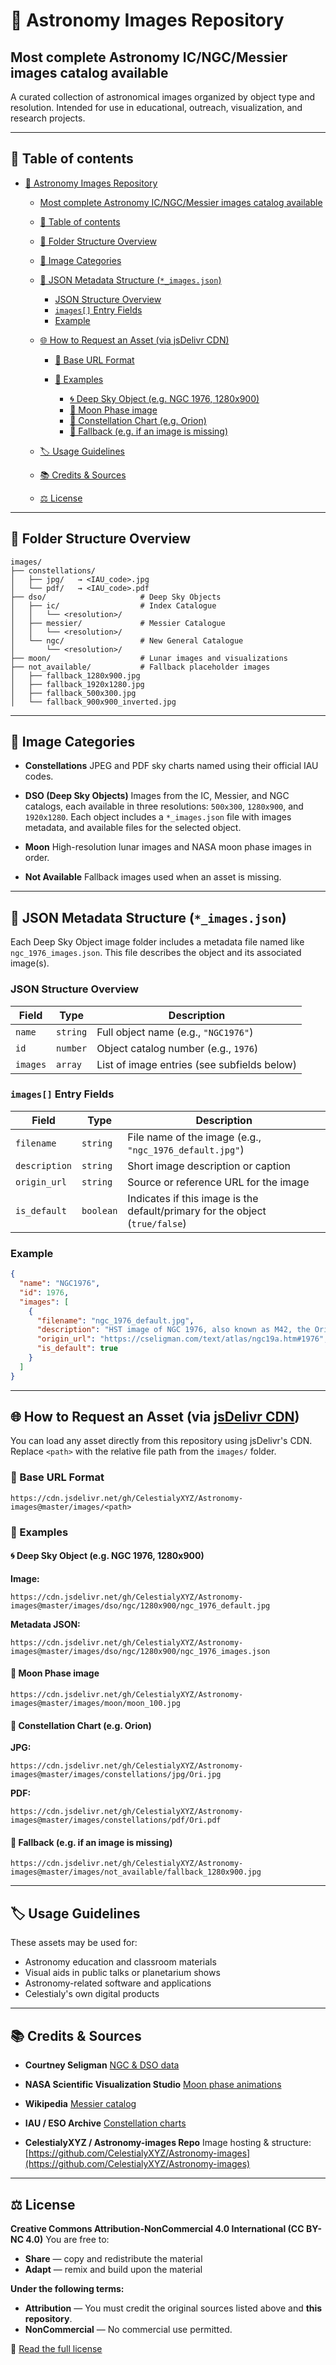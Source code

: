 # 🌌 Astronomy Images Repository

## Most complete Astronomy IC/NGC/Messier images catalog available

A curated collection of astronomical images organized by object type and resolution. Intended for use in educational, outreach, visualization, and research projects.

---

## 🌌 Table of contents

* [🌌 Astronomy Images Repository](#-astronomy-images-repository)

  * [Most complete Astronomy IC/NGC/Messier images catalog available](#most-complete-astronomy-icngcmessier-images-catalog-available)
  * [🌌 Table of contents](#-table-of-contents)
  * [📂 Folder Structure Overview](#-folder-structure-overview)
  * [🧭 Image Categories](#-image-categories)
  * [📄 JSON Metadata Structure (`*_images.json`)](#-json-metadata-structure-_imagesjson)

    * [JSON Structure Overview](#json-structure-overview)
    * [`images[]` Entry Fields](#images-entry-fields)
    * [Example](#example)
  * [🌐 How to Request an Asset (via jsDelivr CDN)](#-how-to-request-an-asset-via-jsdelivr-cdn)

    * [🔗 Base URL Format](#-base-url-format)
    * [🧪 Examples](#-examples)

      * [🌀 Deep Sky Object (e.g. NGC 1976, 1280x900)](#-deep-sky-object-eg-ngc-1976-1280x900)
      * [🌙 Moon Phase image](#-moon-phase-image)
      * [🌌 Constellation Chart (e.g. Orion)](#-constellation-chart-eg-orion)
      * [🔧 Fallback (e.g. if an image is missing)](#-fallback-eg-if-an-image-is-missing)
  * [🏷️ Usage Guidelines](#️-usage-guidelines)
  * [📚 Credits & Sources](#-credits--sources)
  * [⚖️ License](#️-license)

---

## 📂 Folder Structure Overview

```
images/
├── constellations/
│   ├── jpg/   → <IAU_code>.jpg  
│   └── pdf/   → <IAU_code>.pdf  
├── dso/                     # Deep Sky Objects
│   ├── ic/                  # Index Catalogue
│   │   └── <resolution>/
│   ├── messier/             # Messier Catalogue
│   │   └── <resolution>/
│   └── ngc/                 # New General Catalogue
│       └── <resolution>/
├── moon/                    # Lunar images and visualizations
├── not_available/           # Fallback placeholder images
│   ├── fallback_1280x900.jpg
│   ├── fallback_1920x1280.jpg
│   ├── fallback_500x300.jpg
│   └── fallback_900x900_inverted.jpg
```

---

## 🧭 Image Categories

* **Constellations**
  JPEG and PDF sky charts named using their official IAU codes.

* **DSO (Deep Sky Objects)**
  Images from the IC, Messier, and NGC catalogs, each available in three resolutions: `500x300`, `1280x900`, and `1920x1280`.
  Each object includes a `*_images.json` file with images metadata, and available files for the selected object.

* **Moon**
  High-resolution lunar images and NASA moon phase images in order.

* **Not Available**
  Fallback images used when an asset is missing.

---

## 📄 JSON Metadata Structure (`*_images.json`)

Each Deep Sky Object image folder includes a metadata file named like `ngc_1976_images.json`. This file describes the object and its associated image(s).

### JSON Structure Overview

| Field    | Type     | Description                                 |
| -------- | -------- | ------------------------------------------- |
| `name`   | `string` | Full object name (e.g., `"NGC1976"`)        |
| `id`     | `number` | Object catalog number (e.g., `1976`)        |
| `images` | `array`  | List of image entries (see subfields below) |

### `images[]` Entry Fields

| Field         | Type      | Description                                                                  |
| ------------- | --------- | ---------------------------------------------------------------------------- |
| `filename`    | `string`  | File name of the image (e.g., `"ngc_1976_default.jpg"`)                      |
| `description` | `string`  | Short image description or caption                                           |
| `origin_url`  | `string`  | Source or reference URL for the image                                        |
| `is_default`  | `boolean` | Indicates if this image is the default/primary for the object (`true/false`) |

### Example

```json
{
  "name": "NGC1976",
  "id": 1976,
  "images": [
    {
      "filename": "ngc_1976_default.jpg",
      "description": "HST image of NGC 1976, also known as M42, the Orion Nebula",
      "origin_url": "https://cseligman.com/text/atlas/ngc19a.htm#1976",
      "is_default": true
    }
  ]
}
```

---

## 🌐 How to Request an Asset (via [jsDelivr CDN](https://www.jsdelivr.com/))

You can load any asset directly from this repository using jsDelivr's CDN. Replace `<path>` with the relative file path from the `images/` folder.

### 🔗 Base URL Format

```
https://cdn.jsdelivr.net/gh/CelestialyXYZ/Astronomy-images@master/images/<path>
```

### 🧪 Examples

#### 🌀 Deep Sky Object (e.g. NGC 1976, 1280x900)

**Image:**

```
https://cdn.jsdelivr.net/gh/CelestialyXYZ/Astronomy-images@master/images/dso/ngc/1280x900/ngc_1976_default.jpg
```

**Metadata JSON:**

```
https://cdn.jsdelivr.net/gh/CelestialyXYZ/Astronomy-images@master/images/dso/ngc/1280x900/ngc_1976_images.json
```

#### 🌙 Moon Phase image

```
https://cdn.jsdelivr.net/gh/CelestialyXYZ/Astronomy-images@master/images/moon/moon_100.jpg
```

#### 🌌 Constellation Chart (e.g. Orion)

**JPG:**

```
https://cdn.jsdelivr.net/gh/CelestialyXYZ/Astronomy-images@master/images/constellations/jpg/Ori.jpg
```

**PDF:**

```
https://cdn.jsdelivr.net/gh/CelestialyXYZ/Astronomy-images@master/images/constellations/pdf/Ori.pdf
```

#### 🔧 Fallback (e.g. if an image is missing)

```
https://cdn.jsdelivr.net/gh/CelestialyXYZ/Astronomy-images@master/images/not_available/fallback_1280x900.jpg
```

---

## 🏷️ Usage Guidelines

These assets may be used for:

* Astronomy education and classroom materials
* Visual aids in public talks or planetarium shows
* Astronomy-related software and applications
* Celestialy's own digital products

---

## 📚 Credits & Sources

* **Courtney Seligman**
  [NGC & DSO data](https://cseligman.com/text/atlas.htm)

* **NASA Scientific Visualization Studio**
  [Moon phase animations](https://svs.gsfc.nasa.gov/4310)

* **Wikipedia**
  [Messier catalog](https://en.wikipedia.org/wiki/Messier_object)

* **IAU / ESO Archive**
  [Constellation charts](https://iauarchive.eso.org/public/themes/constellations/)

* **CelestialyXYZ / Astronomy-images Repo**
  Image hosting & structure: [https://github.com/CelestialyXYZ/Astronomy-images](https://github.com/CelestialyXYZ/Astronomy-images)

---

## ⚖️ License

**Creative Commons Attribution-NonCommercial 4.0 International (CC BY-NC 4.0)**
You are free to:

* **Share** — copy and redistribute the material
* **Adapt** — remix and build upon the material

**Under the following terms:**

* **Attribution** — You must credit the original sources listed above and **this repository**.
* **NonCommercial** — No commercial use permitted.

🔗 [Read the full license](https://creativecommons.org/licenses/by-nc/4.0/)
